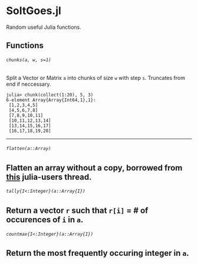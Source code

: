 # SoItGoes.jl
Random useful Julia functions.

## Functions
###### `chunks(a, w, s=1)`
Split a Vector or Matrix `a` into chunks of size `w` with step `s`. Truncates from end if neccessary.
```
julia> chunk(collect(1:20), 5, 3)
6-element Array{Array{Int64,1},1}:
 [1,2,3,4,5]     
 [4,5,6,7,8]     
 [7,8,9,10,11]   
 [10,11,12,13,14]
 [13,14,15,16,17]
 [16,17,18,19,20]
```

---

###### `flatten(a::Array)`
Flatten an array without a copy, borrowed from [this](https://groups.google.com/d/msg/julia-users/1QrIhbRA8hs/9PcNeO2N9wQJ) julia-users thread.
---

###### `tally{I<:Integer}(a::Array{I})`
Return a vector `r` such that `r[i]` = # of occurences of `i` in `a`.
---

###### `countmax{I<:Integer}(a::Array{I})`
Return the most frequently occuring integer in `a`.
---

